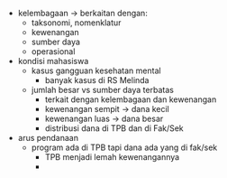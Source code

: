 - kelembagaan -> berkaitan dengan:
	- taksonomi, nomenklatur
	- kewenangan
	- sumber daya
	- operasional
- kondisi mahasiswa
	- kasus gangguan kesehatan mental
		- banyak kasus di RS Melinda
	- jumlah besar vs sumber daya terbatas
		- terkait dengan kelembagaan dan kewenangan
		- kewenangan sempit -> dana kecil
		- kewenangan luas -> dana besar
		- distribusi dana di TPB dan di Fak/Sek
- arus pendanaan
	- program ada di TPB tapi dana ada yang di fak/sek
		- TPB menjadi lemah kewenangannya
		-